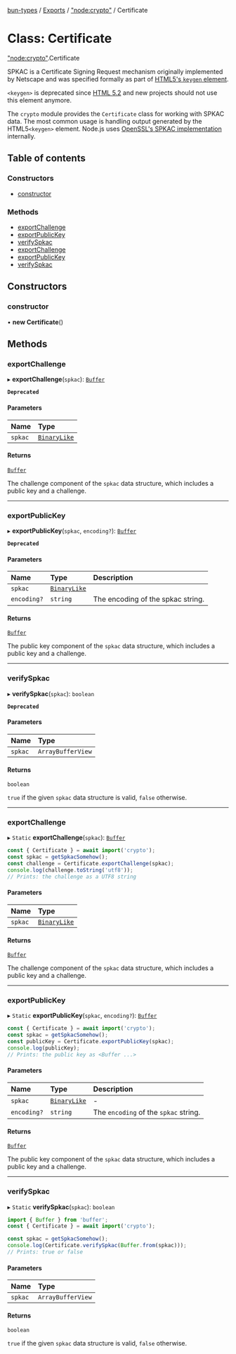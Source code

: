 [bun-types](https://github.com/oven-sh/bun-types/blob/master/api-docs/README.md) / [Exports](https://github.com/oven-sh/bun-types/blob/master/api-docs/modules.md) / ["node:crypto"](https://github.com/oven-sh/bun-types/blob/master/api-docs/modules/node_crypto_.md) / Certificate

# Class: Certificate

["node:crypto"](https://github.com/oven-sh/bun-types/blob/master/api-docs/modules/node_crypto_.md).Certificate

SPKAC is a Certificate Signing Request mechanism originally implemented by
Netscape and was specified formally as part of [HTML5's `keygen` element](https://developer.mozilla.org/en-US/docs/Web/HTML/Element/keygen).

`<keygen>` is deprecated since [HTML 5.2](https://www.w3.org/TR/html52/changes.html#features-removed) and new projects
should not use this element anymore.

The `crypto` module provides the `Certificate` class for working with SPKAC
data. The most common usage is handling output generated by the HTML5`<keygen>` element. Node.js uses [OpenSSL's SPKAC
implementation](https://www.openssl.org/docs/man1.1.0/apps/openssl-spkac.html) internally.

## Table of contents

### Constructors

- [constructor](https://github.com/oven-sh/bun-types/blob/master/api-docs/classes/node_crypto_.Certificate.md#constructor)

### Methods

- [exportChallenge](https://github.com/oven-sh/bun-types/blob/master/api-docs/classes/node_crypto_.Certificate.md#exportchallenge)
- [exportPublicKey](https://github.com/oven-sh/bun-types/blob/master/api-docs/classes/node_crypto_.Certificate.md#exportpublickey)
- [verifySpkac](https://github.com/oven-sh/bun-types/blob/master/api-docs/classes/node_crypto_.Certificate.md#verifyspkac)
- [exportChallenge](https://github.com/oven-sh/bun-types/blob/master/api-docs/classes/node_crypto_.Certificate.md#exportchallenge-1)
- [exportPublicKey](https://github.com/oven-sh/bun-types/blob/master/api-docs/classes/node_crypto_.Certificate.md#exportpublickey-1)
- [verifySpkac](https://github.com/oven-sh/bun-types/blob/master/api-docs/classes/node_crypto_.Certificate.md#verifyspkac-1)

## Constructors

### constructor

• **new Certificate**()

## Methods

### exportChallenge

▸ **exportChallenge**(`spkac`): [`Buffer`](https://github.com/oven-sh/bun-types/blob/master/api-docs/modules/buffer_.md#buffer)

**`Deprecated`**

#### Parameters

| Name | Type |
| :------ | :------ |
| `spkac` | [`BinaryLike`](https://github.com/oven-sh/bun-types/blob/master/api-docs/modules/crypto_.md#binarylike) |

#### Returns

[`Buffer`](https://github.com/oven-sh/bun-types/blob/master/api-docs/modules/buffer_.md#buffer)

The challenge component of the `spkac` data structure,
which includes a public key and a challenge.

___

### exportPublicKey

▸ **exportPublicKey**(`spkac`, `encoding?`): [`Buffer`](https://github.com/oven-sh/bun-types/blob/master/api-docs/modules/buffer_.md#buffer)

**`Deprecated`**

#### Parameters

| Name | Type | Description |
| :------ | :------ | :------ |
| `spkac` | [`BinaryLike`](https://github.com/oven-sh/bun-types/blob/master/api-docs/modules/crypto_.md#binarylike) |  |
| `encoding?` | `string` | The encoding of the spkac string. |

#### Returns

[`Buffer`](https://github.com/oven-sh/bun-types/blob/master/api-docs/modules/buffer_.md#buffer)

The public key component of the `spkac` data structure,
which includes a public key and a challenge.

___

### verifySpkac

▸ **verifySpkac**(`spkac`): `boolean`

**`Deprecated`**

#### Parameters

| Name | Type |
| :------ | :------ |
| `spkac` | `ArrayBufferView` |

#### Returns

`boolean`

`true` if the given `spkac` data structure is valid,
`false` otherwise.

___

### exportChallenge

▸ `Static` **exportChallenge**(`spkac`): [`Buffer`](https://github.com/oven-sh/bun-types/blob/master/api-docs/modules/buffer_.md#buffer)

```js
const { Certificate } = await import('crypto');
const spkac = getSpkacSomehow();
const challenge = Certificate.exportChallenge(spkac);
console.log(challenge.toString('utf8'));
// Prints: the challenge as a UTF8 string
```

#### Parameters

| Name | Type |
| :------ | :------ |
| `spkac` | [`BinaryLike`](https://github.com/oven-sh/bun-types/blob/master/api-docs/modules/crypto_.md#binarylike) |

#### Returns

[`Buffer`](https://github.com/oven-sh/bun-types/blob/master/api-docs/modules/buffer_.md#buffer)

The challenge component of the `spkac` data structure, which includes a public key and a challenge.

___

### exportPublicKey

▸ `Static` **exportPublicKey**(`spkac`, `encoding?`): [`Buffer`](https://github.com/oven-sh/bun-types/blob/master/api-docs/modules/buffer_.md#buffer)

```js
const { Certificate } = await import('crypto');
const spkac = getSpkacSomehow();
const publicKey = Certificate.exportPublicKey(spkac);
console.log(publicKey);
// Prints: the public key as <Buffer ...>
```

#### Parameters

| Name | Type | Description |
| :------ | :------ | :------ |
| `spkac` | [`BinaryLike`](https://github.com/oven-sh/bun-types/blob/master/api-docs/modules/crypto_.md#binarylike) | - |
| `encoding?` | `string` | The `encoding` of the `spkac` string. |

#### Returns

[`Buffer`](https://github.com/oven-sh/bun-types/blob/master/api-docs/modules/buffer_.md#buffer)

The public key component of the `spkac` data structure, which includes a public key and a challenge.

___

### verifySpkac

▸ `Static` **verifySpkac**(`spkac`): `boolean`

```js
import { Buffer } from 'buffer';
const { Certificate } = await import('crypto');

const spkac = getSpkacSomehow();
console.log(Certificate.verifySpkac(Buffer.from(spkac)));
// Prints: true or false
```

#### Parameters

| Name | Type |
| :------ | :------ |
| `spkac` | `ArrayBufferView` |

#### Returns

`boolean`

`true` if the given `spkac` data structure is valid, `false` otherwise.
